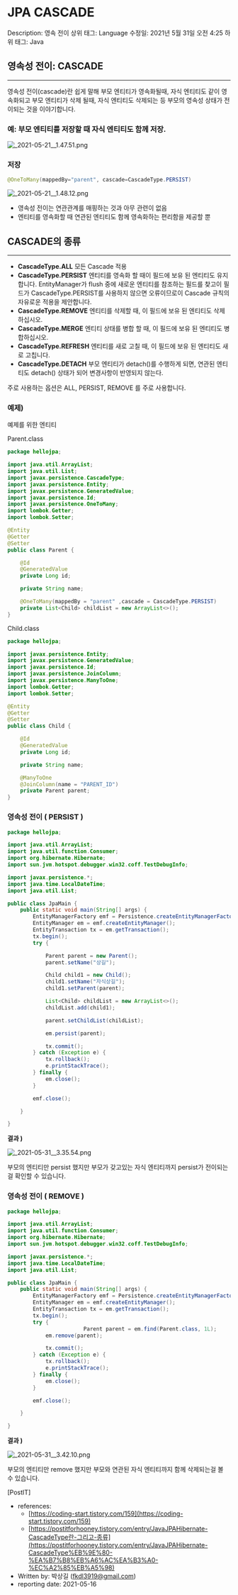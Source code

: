 # JPA CASCADE

Description: 영속 전이
상위 태그: Language
수정일: 2021년 5월 31일 오전 4:25
하위 태그: Java

## 영속성 전이: CASCADE

---

영속성 전이(cascade)란 쉽게 말해 부모 엔티티가 영속화될때, 자식 엔티티도 같이 영속화되고 부모 엔티티가 삭제 될때, 자식 엔티티도 삭제되는 등 부모의 영속성 상태가 전이되는 것을 이야기합니다.

### 예: 부모 엔티티를 저장할 때 자식 엔티티도 함께 저장.

![_2021-05-21__1.47.51.png](/images/jpacascade/_2021-05-21__1.47.51.png)

### 저장

```java
@OneToMany(mappedBy="parent", cascade=CascadeType.PERSIST)
```

![_2021-05-21__1.48.12.png](/images/jpacascade/_2021-05-21__1.48.12.png)

- 영속성 전이는 연관관계를 매핑하는 것과 아무 관련이 없음
- 엔티티를 영속화할 때 연관된 엔티티도 함께 영속화하는 편리함을 제공할 뿐

## CASCADE의 종류

---

- **CascadeType.ALL**
모든 Cascade 적용
- **CascadeType.PERSIST**
엔티티를 영속화 할 때이 필드에 보유 된 엔티티도 유지합니다. EntityManager가 flush 중에 새로운 엔티티를 참조하는 필드를 찾고이 필드가 CascadeType.PERSIST를 사용하지 않으면 오류이므로이 Cascade 규칙의 자유로운 적용을 제안합니다.
- **CascadeType.REMOVE**
엔티티를 삭제할 때, 이 필드에 보유 된 엔티티도 삭제하십시오.
- **CascadeType.MERGE**
엔티티 상태를 병합 할 때, 이 필드에 보유 된 엔티티도 병합하십시오.
- **CascadeType.REFRESH**
엔티티를 새로 고칠 때, 이 필드에 보유 된 엔티티도 새로 고칩니다.
- **CascadeType.DETACH**
부모 엔티티가 detach()를 수행하게 되면, 연관된 엔티티도 detach() 상태가 되어 변경사항이 반영되지 않는다.

주로 사용하는 옵션은 ALL, PERSIST, REMOVE 를 주로 사용합니다.

### 예제)

예제를 위한 엔티티

Parent.class

```java
package hellojpa;

import java.util.ArrayList;
import java.util.List;
import javax.persistence.CascadeType;
import javax.persistence.Entity;
import javax.persistence.GeneratedValue;
import javax.persistence.Id;
import javax.persistence.OneToMany;
import lombok.Getter;
import lombok.Setter;

@Entity
@Getter
@Setter
public class Parent {

    @Id
    @GeneratedValue
    private Long id;

    private String name;

    @OneToMany(mappedBy = "parent" ,cascade = CascadeType.PERSIST)
    private List<Child> childList = new ArrayList<>();
}
```

Child.class

```java
package hellojpa;

import javax.persistence.Entity;
import javax.persistence.GeneratedValue;
import javax.persistence.Id;
import javax.persistence.JoinColumn;
import javax.persistence.ManyToOne;
import lombok.Getter;
import lombok.Setter;

@Entity
@Getter
@Setter
public class Child {

    @Id
    @GeneratedValue
    private Long id;

    private String name;

    @ManyToOne
    @JoinColumn(name = "PARENT_ID")
    private Parent parent;
}
```

### 영속성 전이 ( PERSIST )

```java
package hellojpa;

import java.util.ArrayList;
import java.util.function.Consumer;
import org.hibernate.Hibernate;
import sun.jvm.hotspot.debugger.win32.coff.TestDebugInfo;

import javax.persistence.*;
import java.time.LocalDateTime;
import java.util.List;

public class JpaMain {
    public static void main(String[] args) {
        EntityManagerFactory emf = Persistence.createEntityManagerFactory("hello");
        EntityManager em = emf.createEntityManager();
        EntityTransaction tx = em.getTransaction();
        tx.begin();
        try {

            Parent parent = new Parent();
            parent.setName("상길");

            Child child1 = new Child();
            child1.setName("자식상길");
            child1.setParent(parent);

            List<Child> childList = new ArrayList<>();
            childList.add(child1);

            parent.setChildList(childList);

            em.persist(parent);

            tx.commit();
        } catch (Exception e) {
            tx.rollback();
            e.printStackTrace();
        } finally {
            em.close();
        }

        emf.close();

    }

}
```

**결과 )**

![_2021-05-31__3.35.54.png](/images/jpacascade/_2021-05-31__3.35.54.png)

부모의 엔티티만 persist 했지만 부모가 갖고있는 자식 엔티티까지 persist가 전이되는걸 확인할 수 있습니다.

### 영속성 전이 ( REMOVE )

```java
package hellojpa;

import java.util.ArrayList;
import java.util.function.Consumer;
import org.hibernate.Hibernate;
import sun.jvm.hotspot.debugger.win32.coff.TestDebugInfo;

import javax.persistence.*;
import java.time.LocalDateTime;
import java.util.List;

public class JpaMain {
    public static void main(String[] args) {
        EntityManagerFactory emf = Persistence.createEntityManagerFactory("hello");
        EntityManager em = emf.createEntityManager();
        EntityTransaction tx = em.getTransaction();
        tx.begin();
        try {
						Parent parent = em.find(Parent.class, 1L);
            em.remove(parent);

            tx.commit();
        } catch (Exception e) {
            tx.rollback();
            e.printStackTrace();
        } finally {
            em.close();
        }

        emf.close();

    }

}
```

**결과 )**

![_2021-05-31__3.42.10.png](/images/jpacascade/_2021-05-31__3.42.10.png)

부모의 엔티티만 remove 했지만 부모와 연관된 자식 엔티티까지 함께 삭제되는걸 볼 수 있습니다.



[PostIT]

- references:
  - [https://coding-start.tistory.com/159](https://coding-start.tistory.com/159)
  - [https://postitforhooney.tistory.com/entry/JavaJPAHibernate-CascadeType란-그리고-종류](https://postitforhooney.tistory.com/entry/JavaJPAHibernate-CascadeType%EB%9E%80-%EA%B7%B8%EB%A6%AC%EA%B3%A0-%EC%A2%85%EB%A5%98)
- Written by: 박상길 (fkdl3919@gmail.com)
- reporting date: 2021-05-16